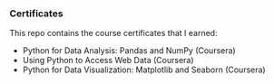 ### Certificates

This repo contains the course certificates that I earned:
   - Python for Data Analysis: Pandas and NumPy (Coursera)
   - Using Python to Access Web Data (Coursera)
   - Python for Data Visualization: Matplotlib and Seaborn (Coursera)
